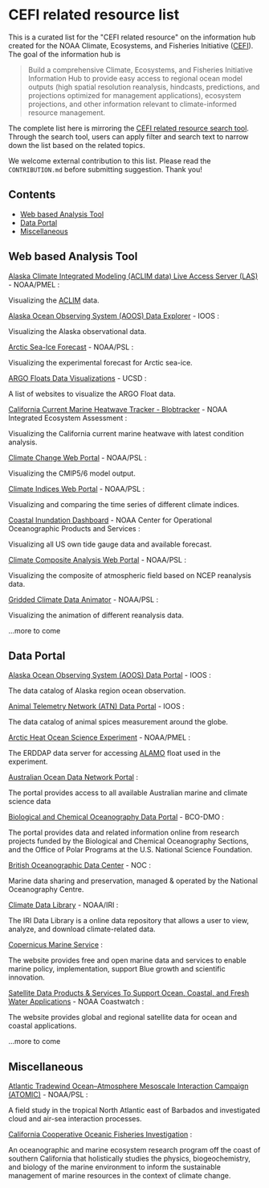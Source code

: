 # CEFI related resource list

This is a curated list for the "CEFI related resource" on the information hub created for the NOAA Climate, Ecosystems, and Fisheries Initiative ([CEFI](https://www.fisheries.noaa.gov/topic/climate-change/climate,-ecosystems,-and-fisheries)). 
The goal of the information hub is

 > Build a comprehensive Climate, Ecosystems, and Fisheries Initiative Information Hub to provide easy access to regional ocean model outputs (high spatial resolution reanalysis, hindcasts, predictions, and projections optimized for management applications), ecosystem projections, and other information relevant to climate-informed resource management.

The complete list here is mirroring the [CEFI related resource search tool](https://psl.noaa.gov/data/fisheries/). Through the search tool, users can apply filter and search text to narrow down the list based on the related topics. 

We welcome external contribution to this list. Please read the `CONTRIBUTION.md` before submitting suggestion. Thank you!

## Contents
- [Web based Analysis Tool](#analysis-tool)
- [Data Portal](#data-portal)
- [Miscellaneous](#miscellaneous)

## Web based Analysis Tool
[Alaska Climate Integrated Modeling (ACLIM data) Live Access Server (LAS)](https://data.pmel.noaa.gov/aclim/las/UI.html) - NOAA/PMEL : 

Visualizing the [ACLIM](https://www.fisheries.noaa.gov/alaska/ecosystems/alaska-climate-integrated-modeling-project) data.

[Alaska Ocean Observing System (AOOS) Data Explorer](http://portal.aoos.org/) - IOOS : 

Visualizing the Alaska observational data.

[Arctic Sea-Ice Forecast](https://psl.noaa.gov/forecasts/seaice/) - NOAA/PSL : 

Visualizing the experimental forecast for Arctic sea-ice. 

[ARGO Floats Data Visualizations](https://argo.ucsd.edu/data/data-visualizations/) - UCSD : 

A list of websites to visualize the ARGO Float data. 

[California Current Marine Heatwave Tracker - Blobtracker](https://www.integratedecosystemassessment.noaa.gov/regions/california-current/california-current-marine-heatwave-tracker-blobtracker) - NOAA Integrated Ecosystem Assessment : 

Visualizing the California current marine heatwave with latest condition analysis. 

[Climate Change Web Portal](https://psl.noaa.gov/ipcc/) - NOAA/PSL : 

Visualizing the CMIP5/6 model output.

[Climate Indices Web Portal](https://psl.noaa.gov/gcos_wgsp/Timeseries/Plot/) - NOAA/PSL : 

Visualizing and comparing the time series of different climate indices.

[Coastal Inundation Dashboard](https://tidesandcurrents.noaa.gov/inundationdb/) - NOAA Center for Operational Oceanographic Products and Services : 

Visualizing all US own tide gauge data and available forecast.

[Climate Composite Analysis Web Portal](https://psl.noaa.gov/data/composites/) - NOAA/PSL : 

Visualizing the composite of atmospheric field based on NCEP reanalysis data. 

[Gridded Climate Data Animator](https://psl.noaa.gov/data/animation/) - NOAA/PSL : 

Visualizing the animation of different reanalysis data.

...more to come


## Data Portal
[Alaska Ocean Observing System (AOOS) Data Portal](https://portal.aoos.org/#search?type_group=all&page=1) - IOOS : 

The data catalog of Alaska region ocean observation.

[Animal Telemetry Network (ATN) Data Portal](https://portal.atn.ioos.us/#search?type_group=all&page=1) - IOOS : 

The data catalog of animal spices measurement around the globe.

[Arctic Heat Ocean Science Experiment](https://data.pmel.noaa.gov/alamo/erddap/index.html) - NOAA/PMEL : 

The ERDDAP data server for accessing [ALAMO](https://alamo.whoi.edu/about/) float used in the experiment.

[Australian Ocean Data Network Portal](https://portal.aodn.org.au/) : 

The portal provides access to all available Australian marine and climate science data 

[Biological and Chemical Oceanography Data Portal](https://www.bco-dmo.org/) - BCO-DMO : 

The portal provides data and related information online from research projects funded by the Biological and Chemical Oceanography Sections, and the Office of Polar Programs at the U.S. National Science Foundation.

[British Oceanographic Data Center](https://www.bodc.ac.uk/) - NOC : 

Marine data sharing and preservation, managed & operated by the National Oceanography Centre.

[Climate Data Library](http://iridl.ldeo.columbia.edu/) - NOAA/IRI : 

The IRI Data Library is a online data repository that allows a user to view, analyze, and download climate-related data.

[Copernicus Marine Service](https://marine.copernicus.eu/) : 

The website provides free and open marine data and services to enable marine policy, implementation, support Blue growth and scientific innovation.

[Satellite Data Products & Services To Support Ocean, Coastal, and Fresh Water Applications](https://coastwatch.noaa.gov/cwn/products.html) - NOAA Coastwatch : 

The website provides global and regional satellite data for ocean and coastal applications. 

...more to come


## Miscellaneous
[Atlantic Tradewind Ocean–Atmosphere Mesoscale Interaction Campaign (ATOMIC)](https://psl.noaa.gov/atomic/) - NOAA/PSL : 

A field study in the tropical North Atlantic east of Barbados and investigated cloud and air-sea interaction processes. 

[California Cooperative Oceanic Fisheries Investigation](https://calcofi.org/) : 

An oceanographic and marine ecosystem research program off the coast of southern California that holistically studies the physics, biogeochemistry, and biology of the marine environment to inform the sustainable management of marine resources in the context of climate change.



